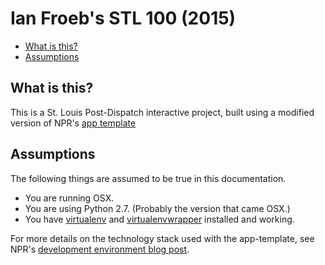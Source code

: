 Ian Froeb's STL 100 (2015)
========================

* [What is this?](#what-is-this)
* [Assumptions](#assumptions)

What is this?
-------------

This is a St. Louis Post-Dispatch interactive project, built using a modified version of NPR's [app template](https://github.com/nprapps/app-template/)

Assumptions
-----------

The following things are assumed to be true in this documentation.

* You are running OSX.
* You are using Python 2.7. (Probably the version that came OSX.)
* You have [virtualenv](https://pypi.python.org/pypi/virtualenv) and [virtualenvwrapper](https://pypi.python.org/pypi/virtualenvwrapper) installed and working.

For more details on the technology stack used with the app-template, see NPR's [development environment blog post](http://blog.apps.npr.org/2013/06/06/how-to-setup-a-developers-environment.html).

